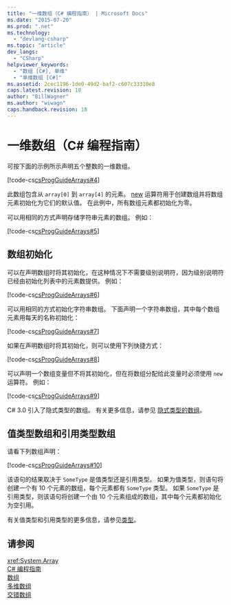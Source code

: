 ```yaml
---
title: "一维数组（C# 编程指南） | Microsoft Docs"
ms.date: "2015-07-20"
ms.prod: ".net"
ms.technology: 
  - "devlang-csharp"
ms.topic: "article"
dev_langs: 
  - "CSharp"
helpviewer_keywords: 
  - "数组 [C#], 单维"
  - "单维数组 [C#]"
ms.assetid: 2cec1196-1de0-49d2-baf2-c607c33310e8
caps.latest.revision: 18
author: "BillWagner"
ms.author: "wiwagn"
caps.handback.revision: 18
---
```

# 一维数组（C# 编程指南）
可按下面的示例所示声明五个整数的一维数组。  
  
 [!code-cs[csProgGuideArrays#4](../../../csharp/programming-guide/arrays/codesnippet/csharp/single-dimensional-arrays_1.cs)]  
  
 此数组包含从 `array[0]` 到 `array[4]` 的元素。  [new](../../../csharp/language-reference/keywords/new.md) 运算符用于创建数组并将数组元素初始化为它们的默认值。  在此例中，所有数组元素都初始化为零。  
  
 可以用相同的方式声明存储字符串元素的数组。  例如：  
  
 [!code-cs[csProgGuideArrays#5](../../../csharp/programming-guide/arrays/codesnippet/csharp/single-dimensional-arrays_2.cs)]  
  
## 数组初始化  
 可以在声明数组时将其初始化，在这种情况下不需要级别说明符，因为级别说明符已经由初始化列表中的元素数提供。  例如：  
  
 [!code-cs[csProgGuideArrays#6](../../../csharp/programming-guide/arrays/codesnippet/csharp/single-dimensional-arrays_3.cs)]  
  
 可以用相同的方式初始化字符串数组。  下面声明一个字符串数组，其中每个数组元素用每天的名称初始化：  
  
 [!code-cs[csProgGuideArrays#7](../../../csharp/programming-guide/arrays/codesnippet/csharp/single-dimensional-arrays_4.cs)]  
  
 如果在声明数组时将其初始化，则可以使用下列快捷方式：  
  
 [!code-cs[csProgGuideArrays#8](../../../csharp/programming-guide/arrays/codesnippet/csharp/single-dimensional-arrays_5.cs)]  
  
 可以声明一个数组变量但不将其初始化，但在将数组分配给此变量时必须使用 `new` 运算符。  例如：  
  
 [!code-cs[csProgGuideArrays#9](../../../csharp/programming-guide/arrays/codesnippet/csharp/single-dimensional-arrays_6.cs)]  
  
 C\# 3.0 引入了隐式类型的数组。  有关更多信息，请参见 [隐式类型的数组](../../../csharp/programming-guide/arrays/implicitly-typed-arrays.md)。  
  
## 值类型数组和引用类型数组  
 请看下列数组声明：  
  
 [!code-cs[csProgGuideArrays#10](../../../csharp/programming-guide/arrays/codesnippet/csharp/single-dimensional-arrays_7.cs)]  
  
 该语句的结果取决于 `SomeType` 是值类型还是引用类型。  如果为值类型，则语句将创建一个有 10 个元素的数组，每个元素都有 `SomeType` 类型。  如果 `SomeType` 是引用类型，则该语句将创建一个由 10 个元素组成的数组，其中每个元素都初始化为空引用。  
  
 有关值类型和引用类型的更多信息，请参见[类型](../../../csharp/language-reference/keywords/types.md)。  
  
## 请参阅  
 <xref:System.Array>   
 [C\# 编程指南](../../../csharp/programming-guide/index.md)   
 [数组](../../../csharp/programming-guide/arrays/index.md)   
 [多维数组](../../../csharp/programming-guide/arrays/multidimensional-arrays.md)   
 [交错数组](../../../csharp/programming-guide/arrays/jagged-arrays.md)